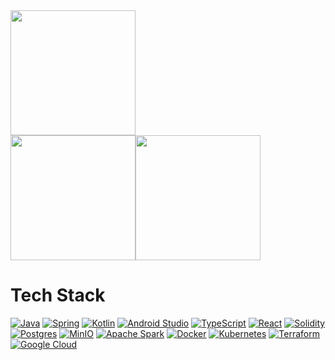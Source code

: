<img src="https://github-profile-summary-cards.vercel.app/api/cards/profile-details?username=ThompsonA93&theme=gruvbox" height="200px" width="auto">
<div style="display: flex;">
    <img src="https://denvercoder1-github-readme-stats.vercel.app/api/top-langs/?username=ThompsonA93&langs_count=8&hide=jupyter%20notebook&layout=compact&theme=gruvbox&hide_border=true" height="200px" width="auto"/>
    <img src="https://denvercoder1-github-readme-stats.vercel.app/api?username=ThompsonA93&show_icons=true&count_private=true&theme=gruvbox&hide_border=true" height="200px" width="auto"/>
</div>

# Tech Stack

[![Java](https://img.shields.io/badge/Java-%23ED8B00.svg?logo=openjdk&logoColor=white)](https://www.java.com/)
[![Spring](https://img.shields.io/badge/Spring-6DB33F?logo=spring&logoColor=fff)](https://spring.io/)
[![Kotlin](https://img.shields.io/badge/Kotlin-0095D5?logo=kotlin&logoColor=fff)](https://kotlinlang.org/)
[![Android Studio](https://img.shields.io/badge/Android%20Studio-3DDC84.svg?logo=android-studio&logoColor=white)](https://developer.android.com/studio)
[![TypeScript](https://img.shields.io/badge/TypeScript-3178C6?logo=typescript&logoColor=fff)](https://www.typescriptlang.org/)
[![React](https://img.shields.io/badge/React-61DAFB?logo=react&logoColor=000)](https://reactjs.org/)
[![Solidity](https://img.shields.io/badge/Solidity-363636?logo=solidity&logoColor=fff)](https://soliditylang.org/)
[![Postgres](https://img.shields.io/badge/Postgres-%23316192.svg?logo=postgresql&logoColor=white)](https://www.postgresql.org/)
[![MinIO](https://img.shields.io/badge/MinIO-FF624A?logo=minio&logoColor=fff)](https://min.io/)
[![Apache Spark](https://img.shields.io/badge/Apache%20Spark-E25A1C?logo=apachespark&logoColor=fff)](https://spark.apache.org/)
[![Docker](https://img.shields.io/badge/Docker-2496ED?logo=docker&logoColor=fff)](https://www.docker.com/)
[![Kubernetes](https://img.shields.io/badge/Kubernetes-326CE5?logo=kubernetes&logoColor=fff)](https://kubernetes.io/)
[![Terraform](https://img.shields.io/badge/Terraform-6228E0?logo=terraform&logoColor=fff)](https://www.terraform.io/)
[![Google Cloud](https://img.shields.io/badge/Google%20Cloud-%234285F4.svg?logo=google-cloud&logoColor=white)](https://cloud.google.com/)